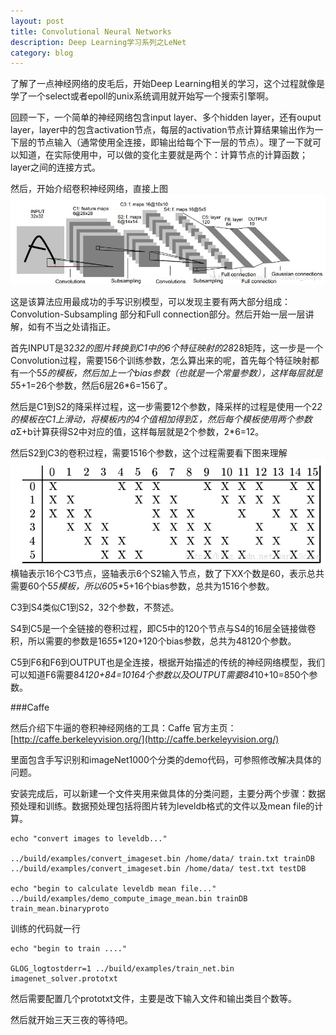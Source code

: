 ```yaml
---
layout: post
title: Convolutional Neural Networks
description: Deep Learning学习系列之LeNet
category: blog
---
```


了解了一点神经网络的皮毛后，开始Deep Learning相关的学习，这个过程就像是学了一个select或者epoll的unix系统调用就开始写一个搜索引擎啊。

回顾一下，一个简单的神经网络包含input layer、多个hidden layer，还有ouput layer，layer中的包含activation节点，每层的activation节点计算结果输出作为一下层的节点输入（通常使用全连接，即输出给每个下一层的节点）。理了一下就可以知道，在实际使用中，可以做的变化主要就是两个：计算节点的计算函数；layer之间的连接方式。

然后，开始介绍卷积神经网络，直接上图
![cnn](/images/cnn.jpeg)

这是该算法应用最成功的手写识别模型，可以发现主要有两大部分组成：Convolution-Subsampling 部分和Full connection部分。然后开始一层一层讲解，如有不当之处请指正。

首先INPUT是32*32的图片转换到C1中的6个特征映射的28*28矩阵，这一步是一个Convolution过程，需要156个训练参数，怎么算出来的呢，首先每个特征映射都有一个5*5的模板，然后加上一个bias参数（也就是一个常量参数），这样每层就是5*5+1=26个参数，然后6层26*6=156了。

然后是C1到S2的降采样过程，这一步需要12个参数，降采样的过程是使用一个2*2的模板在C1上滑动，将模板内的4个值相加得到Σ，然后每个模板使用两个参数a*Σ+b计算获得S2中对应的值，这样每层就是2个参数，2*6=12。

然后S2到C3的卷积过程，需要1516个参数，这个过程需要看下图来理解
![s2c3](/images/s2c3.jpeg)
横轴表示16个C3节点，竖轴表示6个S2输入节点，数了下XX个数是60，表示总共需要60个5*5模板，所以60*5*5+16个bias参数，总共为1516个参数。

C3到S4类似C1到S2，32个参数，不赘述。

S4到C5是一个全链接的卷积过程，即C5中的120个节点与S4的16层全链接做卷积，所以需要的参数是16*5*5*120+120个bias参数，总共为48120个参数。

C5到F6和F6到OUTPUT也是全连接，根据开始描述的传统的神经网络模型，我们可以知道F6需要84*120+84=10164个参数以及OUTPUT需要84*10+10=850个参数。


###Caffe

然后介绍下牛逼的卷积神经网络的工具：Caffe
官方主页：[http://caffe.berkeleyvision.org/](http://caffe.berkeleyvision.org/)

里面包含手写识别和imageNet1000个分类的demo代码，可参照修改解决具体的问题。

安装完成后，可以新建一个文件夹用来做具体的分类问题，主要分两个步骤：数据预处理和训练。数据预处理包括将图片转为leveldb格式的文件以及mean file的计算。

	echo "convert images to leveldb..."
	
	../build/examples/convert_imageset.bin /home/data/ train.txt trainDB
	../build/examples/convert_imageset.bin /home/data/ test.txt testDB
	
	echo "begin to calculate leveldb mean file..."
	../build/examples/demo_compute_image_mean.bin trainDB train_mean.binaryproto

训练的代码就一行

	echo "begin to train ...."
	
	GLOG_logtostderr=1 ../build/examples/train_net.bin imagenet_solver.prototxt

然后需要配置几个prototxt文件，主要是改下输入文件和输出类目个数等。

然后就开始三天三夜的等待吧。



[LinChaohui]:    http://www.linchaohui.com  "LinChaohui"
